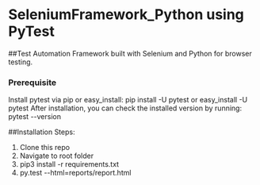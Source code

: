 # SeleniumFramework_Python using PyTest

##Test Automation Framework built with Selenium and Python for browser testing.

### Prerequisite
Install pytest via pip or easy_install:
   pip install -U pytest or easy_install -U pytest
After installation, you can check the installed version by running:
   pytest --version

##Installation Steps:
1. Clone this repo
2. Navigate to root folder
3. pip3 install -r requirements.txt
4. py.test --html=reports/report.html
